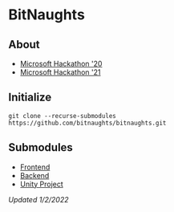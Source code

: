 # BitNaughts

## About

- [Microsoft Hackathon '20](https://www.youtube.com/watch?v=kQaZFAu65z4)
- [Microsoft Hackathon '21](https://www.youtube.com/watch?v=-gN4dHWMkSI)

## Initialize

```
git clone --recurse-submodules https://github.com/bitnaughts/bitnaughts.git
```

## Submodules

- [Frontend](https://github.com/bitnaughts/bitnaughts.github.io)
- [Backend](https://github.com/bitnaughts/bitnaughts.mainframe)
- [Unity Project](https://github.com/bitnaughts/bitnaughts.unity)

*Updated 1/2/2022*